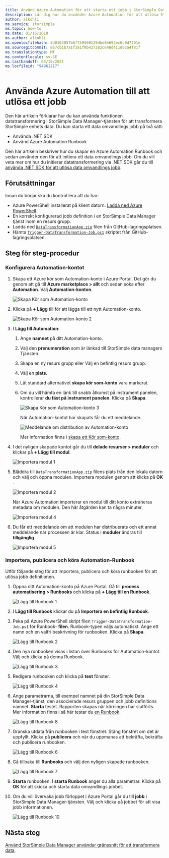 ```yaml
---
title: Använd Azure Automation för att starta ett jobb i StorSimple Data Manager
description: Lär dig hur du använder Azure Automation för att utlösa StorSimple Data Manager jobb
author: alkohli
ms.service: storsimple
ms.topic: how-to
ms.date: 01/16/2018
ms.author: alkohli
ms.openlocfilehash: 3d0103857b6f759560129dbe8e693ec6c0d7291e
ms.sourcegitcommit: 867cb1b7a1f3a1f0b427282c648d411d0ca4f81f
ms.translationtype: MT
ms.contentlocale: sv-SE
ms.lasthandoff: 03/19/2021
ms.locfileid: "94961217"
---
```

# <a name="use-azure-automation-to-trigger-a-job"></a>Använda Azure Automation till att utlösa ett jobb

Den här artikeln förklarar hur du kan använda funktionen datatransformering i StorSimple Data Manager-tjänsten för att transformera StorSimple enhets data. Du kan starta ett data omvandlings jobb på två sätt: 

 - Använda .NET SDK
 - Använd Azure Automation Runbook
 
Den här artikeln beskriver hur du skapar en Azure Automation Runbook och sedan använder den för att initiera ett data omvandlings jobb. Om du vill veta mer om hur du initierar datatransformering via .NET SDK går du till [använda .NET SDK för att utlösa data omvandlings jobb](storsimple-data-manager-dotnet-jobs.md).

## <a name="prerequisites"></a>Förutsättningar

Innan du börjar ska du kontrol lera att du har:

*   Azure PowerShell installerat på klient datorn. [Ladda ned Azure PowerShell](/powershell/azure/azurerm/install-azurerm-ps).
*   En korrekt konfigurerad jobb definition i en StorSimple Data Manager tjänst inom en resurs grupp.
*   Ladda ned  [`DataTransformationApp.zip`](https://github.com/Azure-Samples/storsimple-dotnet-data-manager-get-started/raw/master/Azure%20Automation%20For%20Data%20Manager/DataTransformationApp.zip) filen från GitHub-lagringsplatsen. 
*   Hämta [`Trigger-DataTransformation-Job.ps1`](https://github.com/Azure-Samples/storsimple-dotnet-data-manager-get-started/blob/master/Azure%20Automation%20For%20Data%20Manager/Trigger-DataTransformation-Job.ps1) skriptet från GitHub-lagringsplatsen.

## <a name="step-by-step-procedure"></a>Steg för steg-procedur

### <a name="set-up-the-automation-account"></a>Konfigurera Automation-kontot

1. Skapa ett Azure kör som Automation-konto i Azure Portal. Det gör du genom att gå till **Azure marketplace > allt** och sedan söka efter **Automation**. Välj **Automation-konton**.

    ![Skapa Kör som Automation-konto](./media/storsimple-data-manager-job-using-automation/search-automation-account1.png)

2. Klicka på **+ Lägg** till för att lägga till ett nytt Automation-konto.

    ![Skapa Kör som Automation-konto 2](./media/storsimple-data-manager-job-using-automation/add-automation-account1.png)

3. I **Lägg till Automation**:

   1. Ange **namnet** på ditt Automation-konto.
   2. Välj den **prenumeration** som är länkad till StorSimple data managers Tjänsten.
   3. Skapa en ny resurs grupp eller Välj en befintlig resurs grupp.
   4. Välj en **plats**.
   5. Låt standard alternativet **skapa kör som-konto** vara markerat.
   6. Om du vill hämta en länk till snabb åtkomst på instrument panelen, kontrollerar **du fäst på instrument panelen**. Klicka på **Skapa**.

      ![Skapa Kör som Automation-konto 3](./media/storsimple-data-manager-job-using-automation/create-automation-run-as-account.png)
    
      När Automation-kontot har skapats får du ett meddelande.
    
      ![Meddelande om distribution av Automation-konto](./media/storsimple-data-manager-job-using-automation/deployment-automation-account-notification1.png)

      Mer information finns i [skapa ett Kör som-konto](../automation/manage-runas-account.md).

3. I det nyligen skapade kontot går du till **delade resurser > moduler** och klickar på **+ Lägg till modul**.

    ![Importera modul 1](./media/storsimple-data-manager-job-using-automation/import-module-1.png)

4. Bläddra till `DataTransformationApp.zip` filens plats från den lokala datorn och välj och öppna modulen. Importera modulen genom att klicka på **OK** .

    ![Importera modul 2](./media/storsimple-data-manager-job-using-automation/import-module-2.png)

   När Azure Automation importerar en modul till ditt konto extraheras metadata om modulen. Den här åtgärden kan ta några minuter.

   ![Importera modul 4](./media/storsimple-data-manager-job-using-automation/import-module-4.png)

5. Du får ett meddelande om att modulen har distribuerats och ett annat meddelande när processen är klar.  Status i **moduler** ändras till **tillgänglig**.

    ![Importera modul 5](./media/storsimple-data-manager-job-using-automation/import-module-5.png)

### <a name="import-publish-and-run-automation-runbook"></a>Importera, publicera och köra Automation-Runbook

Utför följande steg för att importera, publicera och köra runbooken för att utlösa jobb definitionen.

1. Öppna ditt Automation-konto på Azure Portal. Gå till **process automatisering > Runbooks** och klicka på **+ Lägg till en Runbook**.

    ![Lägg till Runbook 1](./media/storsimple-data-manager-job-using-automation/add-runbook-1.png)

2. I **Lägg till Runbook** klickar du på **Importera en befintlig Runbook**.

3. Peka på Azure PowerShell skript filen `Trigger-DataTransformation-Job.ps1` för Runbook- **filen**. Runbook-typen väljs automatiskt. Ange ett namn och en valfri beskrivning för runbooken. Klicka på **Skapa**.

    ![Lägg till Runbook 2](./media/storsimple-data-manager-job-using-automation/add-runbook-2.png)

4. Den nya runbooken visas i listan över Runbooks för Automation-kontot. Välj och klicka på denna Runbook.

    ![Lägg till Runbook 3](./media/storsimple-data-manager-job-using-automation/add-runbook-3.png)

5. Redigera runbooken och klicka på **test** fönster.

    ![Lägg till Runbook 4](./media/storsimple-data-manager-job-using-automation/add-runbook-4.png)

6. Ange parametrarna, till exempel namnet på din StorSimple Data Manager-tjänst, den associerade resurs gruppen och jobb definitions namnet. **Starta** testet. Rapporten skapas när körningen har slutförts. Mer information finns i så här testar du [en Runbook](../automation/learn/automation-tutorial-runbook-textual-powershell.md#step-3---test-the-runbook).

    ![Lägg till Runbook 8](./media/storsimple-data-manager-job-using-automation/add-runbook-8.png)    

7. Granska utdata från runbooken i test fönstret. Stäng fönstret om det är uppfyllt. Klicka på **publicera** och när du uppmanas att bekräfta, bekräfta och publicera runbooken.

    ![Lägg till Runbook 6](./media/storsimple-data-manager-job-using-automation/add-runbook-6.png)

8. Gå tillbaka till **Runbooks** och välj den nyligen skapade runbooken.

    ![Lägg till Runbook 7](./media/storsimple-data-manager-job-using-automation/add-runbook-7.png)

9. **Starta** runbooken. I **starta Runbook** anger du alla parametrar. Klicka på **OK** för att skicka och starta data omvandlings jobbet.

10. Om du vill övervaka jobb förloppet i Azure Portal går du till **jobb** i StorSimple Data Manager-tjänsten. Välj och klicka på jobbet för att visa jobb informationen.

    ![Lägg till Runbook 10](./media/storsimple-data-manager-job-using-automation/add-runbook-10.png)

## <a name="next-steps"></a>Nästa steg

[Använd StorSimple Data Manager användar gränssnitt för att transformera data](storsimple-data-manager-ui.md).